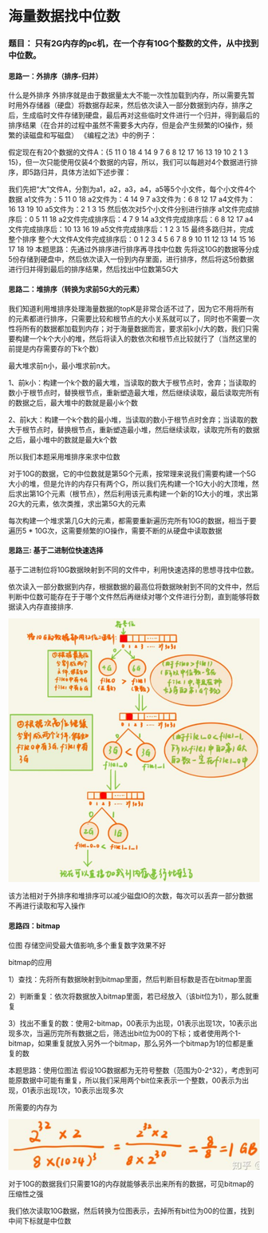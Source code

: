 # 海量数据找中位数

### 题目： 只有2G内存的pc机，在一个存有10G个整数的文件，从中找到中位数。

#### 思路一：外排序（排序-归并）
什么是外排序
外排序就是由于数据量太大不能一次性加载到内存，所以需要先暂时用外存储器（硬盘）将数据存起来，然后依次读入一部分数据到内存，排序之后，生成临时文件存储到硬盘，最后再对这些临时文件进行一个归并，得到最后的排序结果（在合并的过程中虽然不需要多大内存，但是会产生频繁的IO操作，频繁的读磁盘和写磁盘）
《编程之法》中的例子：

假定现在有20个数据的文件A：{5 11 0 18 4 14 9 7 6 8 12 17 16 13 19 10 2 1 3 15}，但一次只能使用仅装4个数据的内容，所以，我们可以每趟对4个数据进行排序，即5路归并，具体方法如下述步骤：

我们先把“大”文件A，分割为a1，a2，a3，a4，a5等5个小文件，每个小文件4个数据
a1文件为：5 11 0 18
a2文件为：4 14 9 7
a3文件为：6 8 12 17
a4文件为：16 13 19 10
a5文件为：2 1 3 15
然后依次对5个小文件分别进行排序
a1文件完成排序后：0 5 11 18
a2文件完成排序后：4 7 9 14
a3文件完成排序后：6 8 12 17
a4文件完成排序后：10 13 16 19
a5文件完成排序后：1 2 3 15
最终多路归并，完成整个排序
整个大文件A文件完成排序后：0 1 2 3 4 5 6 7 8 9 10 11 12 13 14 15 16 17 18 19
本题思路：先通过外排序进行排序再寻找中位数
先将这10G的数据等分成5份存储到硬盘中，然后依次读入一份到内存里面，进行排序，然后将这5份数据进行归并得到最后的排序结果，然后找出中位数第5G大

#### 思路二：堆排序（转换为求前5G大的元素）
我们知道利用堆排序处理海量数据的topK是非常合适不过了，因为它不用将所有的元素都进行排序，只需要比较和根节点的大小关系就可以了，同时也不需要一次性将所有的数据都加载到内存；对于海量数据而言，要求前k小/大的数，我们只需要构建一个k个大小的堆，然后将读入的数依次和根节点比较就行了（当然这里的前提是内存需要存的下k个数）

最大堆求前n小，最小堆求前n大。

1、前k小：构建一个k个数的最大堆，当读取的数大于根节点时，舍弃；当读取的数小于根节点时，替换根节点，重新塑造最大堆，然后继续读取，最后读取完所有的数据之后，最大堆中的数就是最小k个数

2、前k大：构建一个k个数的最小堆，当读取的数小于根节点时舍弃；当读取的数大于根节点时，替换根节点，重新塑造最小堆，然后继续读取，读取完所有的数据之后，最小堆中的数就是最大k个数

所以我们本题采用堆排序来求中位数

对于10G的数据，它的中位数就是第5G个元素，按常理来说我们需要构建一个5G大小的堆，但是允许的内存只有两个G，所以我们先构建一个1G大小的大顶堆，然后求出第1G个元素（根节点），然后利用该元素构建一个新的1G大小的堆，求出第2G大的元素，依次类推，求出第5G大的元素

每次构建一个堆求第几G大的元素，都需要重新遍历完所有10G的数据，相当于要遍历5 * 10G次，这需要频繁的IO操作，需要不断的从硬盘中读取数据

#### 思路三: 基于二进制位快速选择
基于二进制位将10G数据映射到不同的文件中，利用快速选择的思想寻找中位数。

依次读入一部分数据到内存，根据数据的最高位将数据映射到不同的文件中，然后判断中位数可能存在于于哪个文件然后再继续对哪个文件进行分割，直到能够将数据读入内存直接排序.

![](assets/海量数据中位数-94fb80b8.png)

该方法相对于外排序和堆排序可以减少磁盘IO的次数，每次可以丢弃一部分数据不再进行读取和写入操作

#### 思路四：bitmap
位图 存储空间受最大值影响,多个重复数字效果不好

bitmap的应用

1）查找：先将所有数据映射到bitmap里面，然后判断目标数是否在bitmap里面

2）判断重复：依次将数据放入bitmap里面，若已经放入（该bit位为1），那么就重复

3）找出不重复的数：使用2-bitmap，00表示为出现，01表示出现1次，10表示出现多次，当遍历完所有数据之后，筛选出bit位为00的下标；或者使用两个1-bitmap，如果重复就放入另外一个bitmap，那么另外一个bitmap为1的位都是重复的数

本题思路：使用位图法
假设10G数据都为无符号整数（范围为0-2^32），考虑到可能原数据中可能有重复，所以我们采用两个bit位来表示一个整数，00表示为出现，01表示出现1次，10表示出现多次

所需要的内存为

![](assets/海量数据中位数-4cfb33a9.png)

对于10G的数据我们只需要1G的内存就能够表示出来所有的数据，可见bitmap的压缩性之强

我们依次读取10G数据，然后转换为位图表示，去掉所有bit位为00的位置，找到中间下标就是中位数
